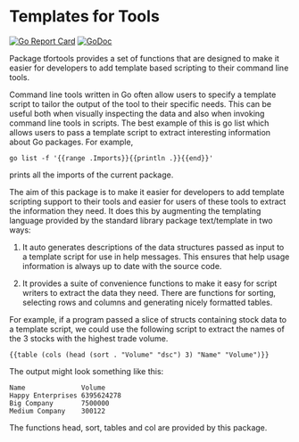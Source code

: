 # Templates for Tools

[![Go Report Card](https://goreportcard.com/badge/github.com/intel/tfortools)](https://goreportcard.com/report/github.com/intel/tfortools)
[![GoDoc](https://godoc.org/github.com/intel/tfortools?status.svg)](https://godoc.org/github.com/intel/tfortools)

Package tfortools provides a set of functions that are designed to
make it easier for developers to add template based scripting to their
command line tools.

Command line tools written in Go often allow users to specify a template
script to tailor the output of the tool to their specific needs. This can be
useful both when visually inspecting the data and also when invoking command
line tools in scripts. The best example of this is go list which allows users
to pass a template script to extract interesting information about Go
packages. For example,

```
go list -f '{{range .Imports}}{{println .}}{{end}}'
```

prints all the imports of the current package.

The aim of this package is to make it easier for developers to add template
scripting support to their tools and easier for users of these tools to
extract the information they need.   It does this by augmenting the
templating language provided by the standard library package text/template in
two ways:

1. It auto generates descriptions of the data structures passed as
input to a template script for use in help messages.  This ensures
that help usage information is always up to date with the source code.

2. It provides a suite of convenience functions to make it easy for
script writers to extract the data they need.  There are functions for
sorting, selecting rows and columns and generating nicely formatted
tables.

For example, if a program passed a slice of structs containing stock
data to a template script, we could use the following script to extract
the names of the 3 stocks with the highest trade volume.

```
{{table (cols (head (sort . "Volume" "dsc") 3) "Name" "Volume")}}
```

The output might look something like this:

```
Name              Volume
Happy Enterprises 6395624278
Big Company       7500000
Medium Company    300122
```

The functions head, sort, tables and col are provided by this package.
